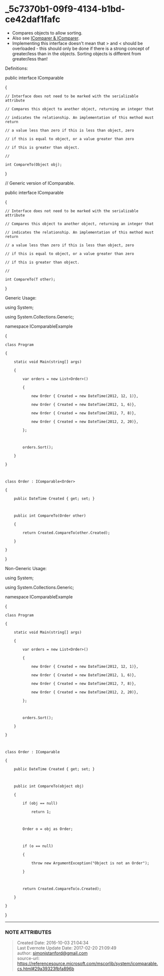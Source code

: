 # _5c7370b1-09f9-4134-b1bd-ce42daf1fafc

  * Compares objects to allow sorting.
  * Also see [IComparer & IComparer](evernote:///view/26944639/s226/d86bad5a-85de-4678-bb7b-d4e3ba333f09/d86bad5a-85de-4678-bb7b-d4e3ba333f09/).
  * Implementing this interface doesn't mean that > and < should be overloaded - this should only be done if there is a strong concept of greater/less than in the objects. Sorting objects is different from greater/less than!

  

Definitions:

  

public interface IComparable

{

    // Interface does not need to be marked with the serializable attribute

    // Compares this object to another object, returning an integer that

    // indicates the relationship. An implementation of this method must return

    // a value less than zero if this is less than object, zero

    // if this is equal to object, or a value greater than zero

    // if this is greater than object.

    //

    int CompareTo(Object obj);

}

  

// Generic version of IComparable.

  

public interface IComparable<in T>

{

    // Interface does not need to be marked with the serializable attribute

    // Compares this object to another object, returning an integer that

    // indicates the relationship. An implementation of this method must return

    // a value less than zero if this is less than object, zero

    // if this is equal to object, or a value greater than zero

    // if this is greater than object.

    //

    int CompareTo(T other);

}

  

  

Generic Usage:

  

using System;

using System.Collections.Generic;

  

namespace IComparableExample

{

    class Program

    {

        static void Main(string[] args)

        {

            var orders = new List<Order>()

            {

                new Order { Created = new DateTime(2012, 12, 1)},

                new Order { Created = new DateTime(2012, 1, 6)},

                new Order { Created = new DateTime(2012, 7, 8)},

                new Order { Created = new DateTime(2012, 2, 20)},

            };

  

            orders.Sort();

        }

    }

  

    class Order : IComparable<Order>

    {

        public DateTime Created { get; set; }

  

        public int CompareTo(Order other)

        {

            return Created.CompareTo(other.Created);

        }

    }

}

  

Non-Generic Usage:

  

using System;

using System.Collections.Generic;

  

namespace IComparableExample

{

    class Program

    {

        static void Main(string[] args)

        {

            var orders = new List<Order>()

            {

                new Order { Created = new DateTime(2012, 12, 1)},

                new Order { Created = new DateTime(2012, 1, 6)},

                new Order { Created = new DateTime(2012, 7, 8)},

                new Order { Created = new DateTime(2012, 2, 20)},

            };

  

            orders.Sort();

        }

    }

  

    class Order : IComparable

    {

        public DateTime Created { get; set; }

  

        public int CompareTo(object obj)

        {

            if (obj == null)

                return 1;

  

            Order o = obj as Order;

  

            if (o == null)

            {

                throw new ArgumentException("Object is not an Order");

            }

  

            return Created.CompareTo(o.Created);

        }

    }

}


---
### NOTE ATTRIBUTES
>Created Date: 2016-10-03 21:04:34  
>Last Evernote Update Date: 2017-02-20 21:09:49  
>author: simonjstanford@gmail.com  
>source-url: https://referencesource.microsoft.com/mscorlib/system/icomparable.cs.html#29a39323fbfa896b  